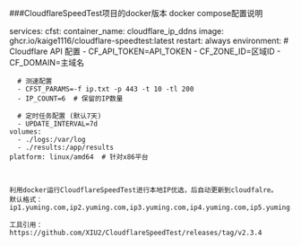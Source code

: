 ###CloudflareSpeedTest项目的docker版本
docker compose配置说明


services:
  cfst:
    container_name: cloudflare_ip_ddns
    image: ghcr.io/kaige1116/cloudflare-speedtest:latest
    restart: always
    environment:
      # Cloudflare API 配置
      - CF_API_TOKEN=API_TOKEN
      - CF_ZONE_ID=区域ID
      - CF_DOMAIN=主域名
      
      # 测速配置
      - CFST_PARAMS=-f ip.txt -p 443 -t 10 -tl 200
      - IP_COUNT=6  # 保留的IP数量
      
      # 定时任务配置 (默认7天)
      - UPDATE_INTERVAL=7d
    volumes:
      - ./logs:/var/log
      - ./results:/app/results
    platform: linux/amd64  # 针对x86平台

    
	
	利用docker运行CloudflareSpeedTest进行本地IP优选，后自动更新到cloudfalre。
	默认格式：ip1.yuming.com,ip2.yuming.com,ip3.yuming.com,ip4.yuming.com,ip5.yuming.com,ip6.yuming.com,
	
	工具引用：https://github.com/XIU2/CloudflareSpeedTest/releases/tag/v2.3.4
